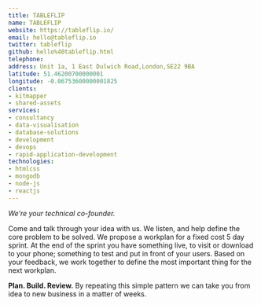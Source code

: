 ```yaml
---
title: TABLEFLIP
name: TABLEFLIP
website: https://tableflip.io/
email: hello@tableflip.io
twitter: tableflip
github: hello%40tableflip.html
telephone:
address: Unit 1a, 1 East Dulwich Road,London,SE22 9BA
latitude: 51.46200700000001
longitude: -0.06753600000001825
clients:
- kitmapper
- shared-assets
services:
- consultancy
- data-visualisation
- database-solutions
- development
- devops
- rapid-application-development
technologies:
- htmlcss
- mongodb
- node-js
- reactjs
---
```


_We’re your technical co-founder._

Come and talk through your idea with us. We listen, and help define the core problem to be solved. We propose a workplan for a fixed cost 5 day sprint. At the end of the sprint you have something live, to visit or download to your phone; something to test and put in front of your users. Based on your feedback, we work together to define the most important thing for the next workplan.

**Plan. Build. Review.** By repeating this simple pattern we can take you from idea to new business in a matter of weeks.
